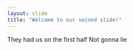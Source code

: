 ```yaml
---
layout: slide
title: "Welcome to our second slide!"
---
```

They had us on the first half
Not gonna lie
